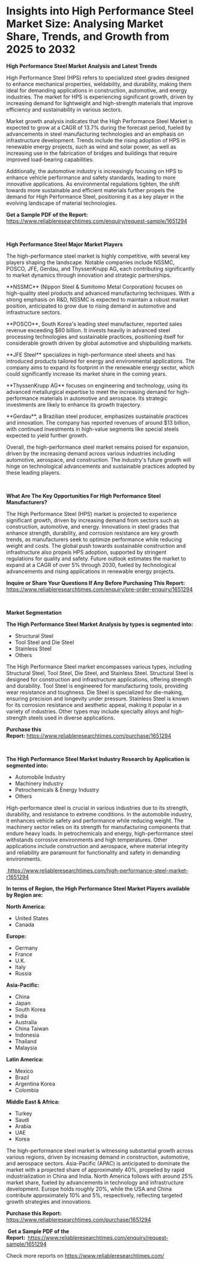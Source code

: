 <p><h1>Insights into High Performance Steel Market Size: Analysing Market Share, Trends, and Growth from 2025 to 2032</h1></p><p><strong>High Performance Steel Market Analysis and Latest Trends</strong></p>
<p><p>High Performance Steel (HPS) refers to specialized steel grades designed to enhance mechanical properties, weldability, and durability, making them ideal for demanding applications in construction, automotive, and energy industries. The market for HPS is experiencing significant growth, driven by increasing demand for lightweight and high-strength materials that improve efficiency and sustainability in various sectors.</p><p>Market growth analysis indicates that the High Performance Steel Market is expected to grow at a CAGR of 13.7% during the forecast period, fueled by advancements in steel manufacturing technologies and an emphasis on infrastructure development. Trends include the rising adoption of HPS in renewable energy projects, such as wind and solar power, as well as increasing use in the fabrication of bridges and buildings that require improved load-bearing capabilities. </p><p>Additionally, the automotive industry is increasingly focusing on HPS to enhance vehicle performance and safety standards, leading to more innovative applications. As environmental regulations tighten, the shift towards more sustainable and efficient materials further propels the demand for High Performance Steel, positioning it as a key player in the evolving landscape of material technologies.</p></p>
<p><strong>Get a Sample PDF of the Report:&nbsp;</strong> <a href="https://www.reliableresearchtimes.com/enquiry/request-sample/1651294?utm_campaign=2638&utm_medium=2&utm_source=Github&utm_content=ia&utm_term=05032025&utm_id=high-performance-steel">https://www.reliableresearchtimes.com/enquiry/request-sample/1651294</a></p>
<p>&nbsp;</p>
<p><strong>High Performance Steel Major Market Players</strong></p>
<p><p>The high-performance steel market is highly competitive, with several key players shaping the landscape. Notable companies include NSSMC, POSCO, JFE, Gerdau, and ThyssenKrupp AG, each contributing significantly to market dynamics through innovation and strategic partnerships.</p><p>**NSSMC** (Nippon Steel & Sumitomo Metal Corporation) focuses on high-quality steel products and advanced manufacturing techniques. With a strong emphasis on R&D, NSSMC is expected to maintain a robust market position, anticipated to grow due to rising demand in automotive and infrastructure sectors.</p><p>**POSCO**, South Korea's leading steel manufacturer, reported sales revenue exceeding $60 billion. It invests heavily in advanced steel processing technologies and sustainable practices, positioning itself for considerable growth driven by global automotive and shipbuilding markets.</p><p>**JFE Steel** specializes in high-performance steel sheets and has introduced products tailored for energy and environmental applications. The company aims to expand its footprint in the renewable energy sector, which could significantly increase its market share in the coming years.</p><p>**ThyssenKrupp AG** focuses on engineering and technology, using its advanced metallurgical expertise to meet the increasing demand for high-performance materials in automotive and aerospace. Its strategic investments are likely to enhance its growth trajectory.</p><p>**Gerdau**, a Brazilian steel producer, emphasizes sustainable practices and innovation. The company has reported revenues of around $13 billion, with continued investments in high-value segments like special steels expected to yield further growth.</p><p>Overall, the high-performance steel market remains poised for expansion, driven by the increasing demand across various industries including automotive, aerospace, and construction. The industry's future growth will hinge on technological advancements and sustainable practices adopted by these leading players.</p></p>
<p>&nbsp;</p>
<p><strong>What Are The Key Opportunities For High Performance Steel Manufacturers?</strong></p>
<p><p>The High Performance Steel (HPS) market is projected to experience significant growth, driven by increasing demand from sectors such as construction, automotive, and energy. Innovations in steel grades that enhance strength, durability, and corrosion resistance are key growth trends, as manufacturers seek to optimize performance while reducing weight and costs. The global push towards sustainable construction and infrastructure also propels HPS adoption, supported by stringent regulations for quality and safety. Future outlook estimates the market to expand at a CAGR of over 5% through 2030, fueled by technological advancements and rising applications in renewable energy projects.</p></p>
<p><strong>Inquire or Share Your Questions If Any Before Purchasing This Report:</strong> <a href="https://www.reliableresearchtimes.com/enquiry/pre-order-enquiry/1651294?utm_campaign=2638&utm_medium=2&utm_source=Github&utm_content=ia&utm_term=05032025&utm_id=high-performance-steel">https://www.reliableresearchtimes.com/enquiry/pre-order-enquiry/1651294</a></p>
<p>&nbsp;</p>
<p><strong>Market Segmentation</strong></p>
<p><strong>The High Performance Steel Market Analysis by types is segmented into:</strong></p>
<p><ul><li>Structural Steel</li><li>Tool Steel and Die Steel</li><li>Stainless Steel</li><li>Others</li></ul></p>
<p><p>The High Performance Steel market encompasses various types, including Structural Steel, Tool Steel, Die Steel, and Stainless Steel. Structural Steel is designed for construction and infrastructure applications, offering strength and durability. Tool Steel is engineered for manufacturing tools, providing wear resistance and toughness. Die Steel is specialized for die-making, ensuring precision and longevity under pressure. Stainless Steel is known for its corrosion resistance and aesthetic appeal, making it popular in a variety of industries. Other types may include specialty alloys and high-strength steels used in diverse applications.</p></p>
<p><strong>Purchase this Report:&nbsp;</strong><a href="https://www.reliableresearchtimes.com/purchase/1651294?utm_campaign=2638&utm_medium=2&utm_source=Github&utm_content=ia&utm_term=05032025&utm_id=high-performance-steel">https://www.reliableresearchtimes.com/purchase/1651294</a></p>
<p>&nbsp;</p>
<p><strong>The High Performance Steel Market Industry Research by Application is segmented into:</strong></p>
<p><ul><li>Automobile Industry</li><li>Machinery Industry</li><li>Petrochemicals & Energy Industry</li><li>Others</li></ul></p>
<p><p>High-performance steel is crucial in various industries due to its strength, durability, and resistance to extreme conditions. In the automobile industry, it enhances vehicle safety and performance while reducing weight. The machinery sector relies on its strength for manufacturing components that endure heavy loads. In petrochemicals and energy, high-performance steel withstands corrosive environments and high temperatures. Other applications include construction and aerospace, where material integrity and reliability are paramount for functionality and safety in demanding environments.</p></p>
<p><a href="https://www.reliableresearchtimes.com/high-performance-steel-market-r1651294?utm_campaign=2638&utm_medium=2&utm_source=Github&utm_content=ia&utm_term=05032025&utm_id=high-performance-steel">&nbsp;https://www.reliableresearchtimes.com/high-performance-steel-market-r1651294</a></p>
<p><strong>In terms of Region, the High Performance Steel Market Players available by Region are:</strong></p>
<p>
    <p> <strong> North America: </strong>
        <ul>
            <li>United States</li>
            <li>Canada</li>
        </ul>
        </p> 
    <p> <strong> Europe: </strong>
        <ul>
            <li>Germany</li>
            <li>France</li>
            <li>U.K.</li>
            <li>Italy</li>
            <li>Russia</li>
        </ul>
        </p> 
    <p> <strong> Asia-Pacific: </strong>
        <ul>
            <li>China</li>
            <li>Japan</li>
            <li>South Korea</li>
            <li>India</li>
            <li>Australia</li>
            <li>China Taiwan</li>
            <li>Indonesia</li>
            <li>Thailand</li>
            <li>Malaysia</li>
        </ul>
        </p> 
    <p> <strong> Latin America: </strong>
        <ul>
            <li>Mexico</li>
            <li>Brazil</li>
            <li>Argentina Korea</li>
            <li>Colombia</li>
        </ul>
        </p> 
    <p> <strong> Middle East & Africa: </strong>
        <ul>
            <li>Turkey</li>
            <li>Saudi</li>
            <li>Arabia</li>
            <li>UAE</li>
            <li>Korea</li>
        </ul>
    </p>
    </p>
<p><p>The high-performance steel market is witnessing substantial growth across various regions, driven by increasing demand in construction, automotive, and aerospace sectors. Asia-Pacific (APAC) is anticipated to dominate the market with a projected share of approximately 40%, propelled by rapid industrialization in China and India. North America follows with around 25% market share, fueled by advancements in technology and infrastructure development. Europe holds roughly 20%, while the USA and China contribute approximately 10% and 5%, respectively, reflecting targeted growth strategies and innovations.</p></p>
<p><strong>Purchase this Report: </strong><a href="https://www.reliableresearchtimes.com/purchase/1651294?utm_campaign=2638&utm_medium=2&utm_source=Github&utm_content=ia&utm_term=05032025&utm_id=high-performance-steel">https://www.reliableresearchtimes.com/purchase/1651294</a></p>
<p>&nbsp;<strong>Get a Sample PDF of the Report:&nbsp;&nbsp;</strong><a href="https://www.reliableresearchtimes.com/enquiry/request-sample/1651294?utm_campaign=2638&utm_medium=2&utm_source=Github&utm_content=ia&utm_term=05032025&utm_id=high-performance-steel">https://www.reliableresearchtimes.com/enquiry/request-sample/1651294</a></p>
<p><strong></strong></p>
<p>Check more reports on <a href="https://www.reliableresearchtimes.com/?utm_campaign=2638&utm_medium=2&utm_source=Github&utm_content=ia&utm_term=05032025&utm_id=high-performance-steel">https://www.reliableresearchtimes.com/</a></p>